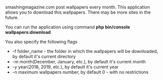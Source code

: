 smashingmagazine.com post wallpapers every month. 
This application allows you to download this wallpapers.
There may be more sites in the future.

You can run the application using command **php bin/console wallpapers:download**

You also specify the following flags

- -f folder_name - the folder in which the wallpapers will be downloaded,
by default it's current directory
- -m month(December, January, etc.), by default it's current month
- -y year(2018, 2019, etc.), by default it's current year
- -n maximum wallpapers number, by default 0 - with no restrictions
